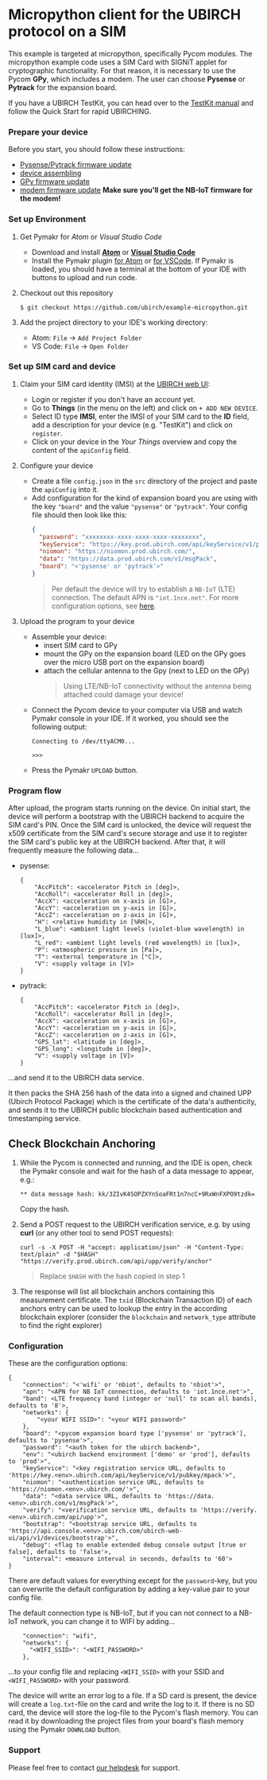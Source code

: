 # Micropython client for the UBIRCH protocol on a SIM
This example is targeted at micropython, specifically Pycom modules. 
The micropython example code uses a SIM Card with SIGNiT applet for cryptographic functionality. For that reason,
 it is necessary to use the Pycom **GPy**, which includes a modem. The user can choose **Pysense** or **Pytrack**
 for the expansion board.
 
 If you have a UBIRCH TestKit, you can head over to the [TestKit manual](TestKit.md) and follow the Quick Start
 for rapid UBIRCHING.
 
### Prepare your device
Before you start, you should follow these instructions:
* [Pysense/Pytrack firmware update](https://docs.pycom.io/pytrackpysense/installation/firmware/)
* [device assembling](https://docs.pycom.io/gettingstarted/connection/gpy/)
* [GPy firmware update](https://docs.pycom.io/gettingstarted/installation/firmwaretool/)
* [modem firmware update](https://docs.pycom.io/tutorials/lte/firmware/) **Make sure you'll get the NB-IoT firmware for the modem!**
 
### Set up Environment
1. Get Pymakr for *Atom* or *Visual Studio Code*
    - Download and install [**Atom**](https://atom.io) or [**Visual Studio Code**](https://code.visualstudio.com/download) 
    - Install the Pymakr plugin [for Atom](https://docs.pycom.io/pymakr/installation/atom/) or [for VSCode](https://docs.pycom.io/pymakr/installation/vscode/).
     If Pymakr is loaded, you should have a terminal at the bottom of your IDE with buttons to upload and run code.

1. Checkout out this repository
      ```
      $ git checkout https://github.com/ubirch/example-micropython.git
      ```

1. Add the project directory to your IDE's working directory:
    - Atom: `File` -> `Add Project Folder`
    - VS Code: `File` -> `Open Folder`

### Set up SIM card and device
1. Claim your SIM card identity (IMSI) at the [UBIRCH web UI](https://console.prod.ubirch.com):
    - Login or register if you don't have an account yet.
    - Go to **Things** (in the menu on the left) and click on `+ ADD NEW DEVICE`.
    - Select ID type **IMSI**, enter the IMSI of your SIM card to the **ID** field, 
      add a description for your device (e.g. "TestKit") and click on `register`.
    - Click on your device in the *Your Things* overview and copy the content of the `apiConfig` field.
    
1. Configure your device
    * Create a file `config.json` in the `src` directory of the project and paste the `apiConfig` into it.
    * Add configuration for the kind of expansion board you are using with the key `"board"` and the value `"pysense"` or `"pytrack"`.
        Your config file should then look like this:
        ```json
        {
          "password": "xxxxxxxx-xxxx-xxxx-xxxx-xxxxxxxx",
          "keyService": "https://key.prod.ubirch.com/api/keyService/v1/pubkey/mpack",
          "niomon": "https://niomon.prod.ubirch.com/",
          "data": "https://data.prod.ubirch.com/v1/msgPack",
          "board": "<'pysense' or 'pytrack'>"
        }
        ```
        > Per default the device will try to establish a `NB-IoT` (LTE) connection. The default APN is `"iot.1nce.net"`. For more configuration options, see [here](#configuration).

1. Upload the program to your device
    - Assemble your device:
        - insert SIM card to GPy
        - mount the GPy on the expansion board (LED on the GPy goes over the micro USB port on the expansion board)
        - attach the cellular antenna to the Gpy (next to LED on the GPy)
            > Using LTE/NB-IoT connectivity without the antenna being attached could damage your device!
    - Connect the Pycom device to your computer via USB and watch Pymakr console in your IDE. If it worked, you should see the following output:
      ```
      Connecting to /dev/ttyACM0...
      
      >>> 
      ```
    - Press the Pymakr `UPLOAD` button.

### Program flow
After upload, the program starts running on the device. On initial start, the device will perform a bootstrap
 with the UBIRCH backend to acquire the SIM card's PIN. Once the SIM card is unlocked, the device will request
 the x509 certificate from the SIM card's secure storage and use it to register the SIM card's public key at
 the UBIRCH backend. After that, it will frequently measure the following data...
* pysense:
    ```
    {
        "AccPitch": <accelerator Pitch in [deg]>,
        "AccRoll": <accelerator Roll in [deg]>,
        "AccX": <acceleration on x-axis in [G]>,
        "AccY": <acceleration on y-axis in [G]>,
        "AccZ": <acceleration on z-axis in [G]>,
        "H": <relative humidity in [%RH]>,
        "L_blue": <ambient light levels (violet-blue wavelength) in [lux]>,
        "L_red": <ambient light levels (red wavelength) in [lux]>,
        "P": <atmospheric pressure in [Pa]>,
        "T": <external temperature in [°C]>,
        "V": <supply voltage in [V]>
    }
    ```
* pytrack:
    ```
    {
        "AccPitch": <accelerator Pitch in [deg]>,
        "AccRoll": <accelerator Roll in [deg]>,
        "AccX": <acceleration on x-axis in [G]>,
        "AccY": <acceleration on y-axis in [G]>,
        "AccZ": <acceleration on z-axis in [G]>,
        "GPS_lat": <latitude in [deg]>,
        "GPS_long": <longitude in [deg]>,
        "V": <supply voltage in [V]>
    }
    ```
...and send it to the UBIRCH data service. 

It then packs the SHA 256 hash of the data into a signed and chained UPP (Ubirch Protocol Package) which is the certificate
 of the data's authenticity, and sends it to the UBIRCH public blockchain based authentication and timestamping service.


## Check Blockchain Anchoring
1. While the Pycom is connected and running, and the IDE is open, check the Pymakr console and wait for the hash of 
a data message to appear, e.g.:
    ```
    ** data message hash: kk/3ZIvK4SOPZXYnSoaFRt1n7ncC+9RxWnFXPO9tzdk=
    ```
    Copy the hash.

1. Send a POST request to the UBIRCH verification service, e.g. by using **curl** (or any other tool to send POST requests):
    ```
    curl -s -X POST -H "accept: application/json" -H "Content-Type: text/plain" -d "$HASH" "https://verify.prod.ubirch.com/api/upp/verify/anchor"
    ```
    > Replace `$HASH` with the hash copied in step 1


1. The response will list all blockchain anchors containing this measurement certificate. The `txid` (Blockchain 
Transaction ID) of each anchors entry can be used to lookup the entry in the according blockchain explorer (consider 
the `blockchain` and `network_type` attribute to find the right explorer)

### Configuration
These are the configuration options:
```
{
    "connection": "<'wifi' or 'nbiot', defaults to 'nbiot'>",
    "apn": "<APN for NB IoT connection, defaults to 'iot.1nce.net'>",
    "band": <LTE frequency band (integer or 'null' to scan all bands), defaults to '8'>,
    "networks": {
        "<your WIFI SSID>": "<your WIFI password>"
    },
    "board": "<pycom expansion board type ['pysense' or 'pytrack'], defaults to 'pysense'>",
    "password": "<auth token for the ubirch backend>",
    "env": "<ubirch backend environment ['demo' or 'prod'], defaults to 'prod'>",
    "keyService": "<key registration service URL, defaults to 'https://key.<env>.ubirch.com/api/keyService/v1/pubkey/mpack'>",
    "niomon": "<authentication service URL, defaults to 'https://niomon.<env>.ubirch.com/'>",
    "data": "<data service URL, defaults to 'https://data.<env>.ubirch.com/v1/msgPack'>",
    "verify": "<verification service URL, defaults to 'https://verify.<env>.ubirch.com/api/upp'>",
    "bootstrap": "<bootstrap service URL, defaults to 'https://api.console.<env>.ubirch.com/ubirch-web-ui/api/v1/devices/bootstrap'>",
    "debug": <flag to enable extended debug console output [true or false], defaults to 'false'>,
    "interval": <measure interval in seconds, defaults to '60'>
}
```
There are default values for everything except for the `password`-key, but you can overwrite the default configuration
 by adding a key-value pair to your config file.

The default connection type is NB-IoT, but if you can not connect to a NB-IoT network, you can change it to WIFI by adding...
```
    "connection": "wifi",
    "networks": {
      "<WIFI_SSID>": "<WIFI_PASSWORD>"
    },
```
...to your config file and replacing `<WIFI_SSID>` with your SSID and `<WIFI_PASSWORD>` with your password.

The device will write an error log to a file. If a SD card is present, the device will create
 a `log.txt`-file on the card and write the log to it. If there is no SD card, the device will store the 
 log-file to the Pycom's flash memory. You can read it by downloading the project files from your board's
 flash memory using the Pymakr `DOWNLOAD` button.

### Support
Please feel free to contact [our helpdesk](https://ubirch.atlassian.net/servicedesk/customer/portal/1) for support.